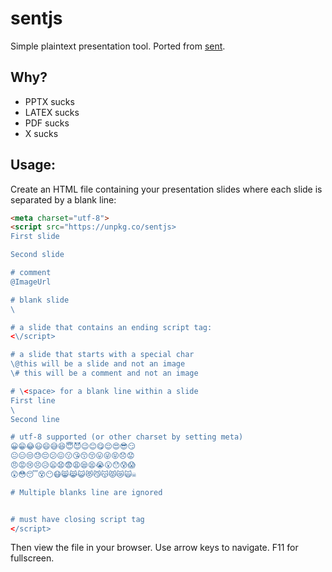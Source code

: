 # sentjs
Simple plaintext presentation tool.  Ported from [sent](https://tools.suckless.org/sent/).

## Why?

* PPTX sucks
* LATEX sucks
* PDF sucks
* X sucks

## Usage:
Create an HTML file containing your presentation slides where each slide is separated by a blank line:
```html
<meta charset="utf-8">
<script src="https://unpkg.co/sentjs>
First slide

Second slide

# comment
@ImageUrl

# blank slide
\

# a slide that contains an ending script tag:
<\/script>

# a slide that starts with a special char
\@this will be a slide and not an image
\# this will be a comment and not an image

# \<space> for a blank line within a slide
First line
\ 
Second line

# utf-8 supported (or other charset by setting meta)
😀😁😂😃😄😅😆😇😈😉😊😋😌😍😎😏
😐😑😒😓😔😕😖😗😘😙😚😛😜😝😞😟
😠😡😢😣😥😦😧😨😩😪😫😭😮😯😰😱
😲😳😴😵😶😷😸😹😺😻😼😽😾😿🙀☠

# Multiple blanks line are ignored


# must have closing script tag
</script>
```

Then view the file in your browser.  Use arrow keys to navigate.  F11 for fullscreen.


